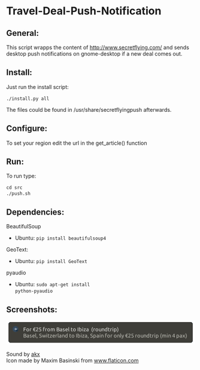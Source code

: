 <h1> Travel-Deal-Push-Notification

General:
-------
This script wrapps the content of http://www.secretflying.com/ and sends desktop push notifications on gnome-desktop if a new deal comes out.

Install:
---------
Just run the install script:

```
./install.py all
```

The files could be found in /usr/share/secretflyingpush afterwards.


Configure:
---------
To set your region edit the url in the get_article() function

Run:
---
To run type:
```
cd src
./push.sh
```

Dependencies:
------------
BeautifulSoup
- Ubuntu: <code class="shell">pip install beautifulsoup4</code>

GeoText:
- Ubuntu: <code class="shell">pip install GeoText</code>

pyaudio
- Ubuntu: <code class="shell">sudo apt-get install python-pyaudio</code>



Screenshots:
-----------
![01](01.png)

Sound by [akx](https://github.com/akx/Notifications)<br>
Icon made by Maxim Basinski from www.flaticon.com
